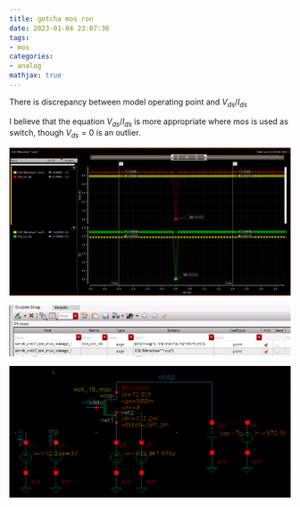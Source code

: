 ```yaml
---
title: gotcha mos ron
date: 2023-01-04 23:07:36
tags:
- mos
categories:
- analog
mathjax: true
---
```


There is discrepancy between model operating point and $V_{ds}/I_{ds}$

I believe that the equation $V_{ds}/I_{ds}$ is more appropriate where mos is used as switch, though $V_{ds}=0$ is an outlier.

![image-20230104230757729](gotcha-mos-ron/image-20230104230757729.png)

![image-20230104230837829](gotcha-mos-ron/image-20230104230837829.png)

![image-20230104230851475](gotcha-mos-ron/image-20230104230851475.png)
